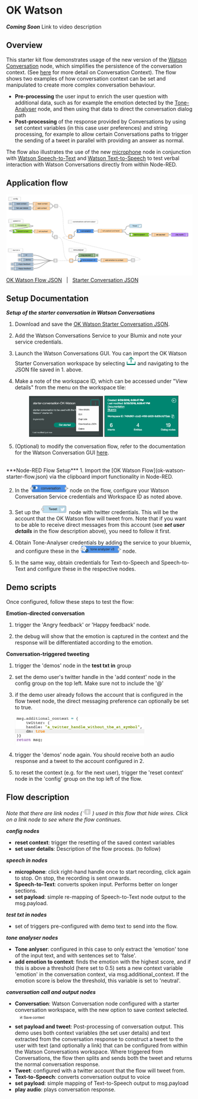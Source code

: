 # OK Watson
***Coming Soon***
Link to video description

## Overview


This starter kit flow demonstrates usage of the new version of the <a href="">Watson Conversation</a> node, which simplifies the persistence of the conversation context. (See <a href="https://www.ibm.com/watson/developercloud/doc/conversation/advanced_overview.shtml#advanced_context">here</a> for more detail on Conversation Context).
The flow shows two examples of how conversation context can be set and manipulated to create more complex conversation behaviour.
* <b>Pre-processing</b> the user input to enrich the user question with additional data, such as for example the emotion detected by the <a href="">Tone-Analyser</a> node, and then using that data to direct the conversation dialog path
*  <b>Post-processing</b> of the response provided by Conversations by using set context variables (in this case user preferences) and string processing, for example to allow certain Conversations paths to trigger the sending of a tweet in parallel with providing an answer as normal.

The flow also illustrates the use of the new <a href="">microphone</a> node in conjunction with <a href="">Watson Speech-to-Text</a> and <a href="">Watson Text-to-Speech</a> to test verbal interaction with Watson Conversations directly from within Node-RED.

## Application flow
![OK Watson Flow](img/ok-watson-starter-flow.png)
[OK Watson Flow JSON](ok-watson-starter-flow.json)
 &nbsp;   |  &nbsp;  [Starter Conversation JSON](ok-watson-starter-conversation.json)

## Setup Documentation
***Setup of the starter conversation in Watson Conversations***

1. Download and save the [OK Watson Starter Conversation JSON](ok-watson-starter-conversation.json).  

2. Add the Watson Conversations Service to your Blumix and note your service credentials.

3. Launch the Watson Conversations GUI. You can  import the OK Watson Starter Conversation workspace by selecting ![icon](img/importconv.png) and navigating to the JSON file saved in 1. above.

4. Make a note of the workspace ID, which can be accessed under "View details" from the menu on the workspace tile: <br/> <center><img src=img/workspace.png width=200>&nbsp;<img src=img/workspaceid.png width=200></center>

5. (Optional) to modify the conversation flow, refer to the documentation for the Watson Conversation GUI <a href="https://www.ibm.com/watson/developercloud/doc/conversation/index.shtml">here</a>.

<br/>
***Node-RED Flow Setup***
1. Import the [OK Watson Flow](ok-watson-starter-flow.json) via the clipboard import functionality in Node-RED.

2. In the <img src=img/convnode.png height=20> node on the flow, configure your Watson Conversation Service credentials and Workspace ID as noted above.

3. Set up the <img src=img/tweetnode.png height=25> node with twitter credentials. This will be the account that the OK Watson flow will tweet from. Note that if you want to be able to receive direct messages from this account (see ***set user details*** in the flow description above), you need to follow it first.

4. Obtain Tone-Analyser credentials by adding the service to your bluemix, and configure these in the <img src=img/toneanalysernode.png height=20> node.

5. In the same way, obtain credentials for Text-to-Speech and Speech-to-Text and configure these in the respective nodes.

## Demo scripts
Once configured, follow these steps to test the flow:

**Emotion-directed conversation**
1. trigger the 'Angry feedback' or 'Happy feedback' node.

2. the debug will show that the emotion is captured in the context and the response will be differentiated according to the emotion.

**Conversation-triggered tweeting**
1. trigger the 'demos' node in the <b>test txt in</b> group

2. set the demo user's twitter handle in the 'add context' node in the config group on the top left. Make sure not to include the '@'

3. if the demo user already follows the account that is configured in the flow tweet node, the direct messaging preference can optionally be set to true.
<br/><br/><img src=img/setuser.png width=350>

4. trigger the 'demos' node again. You should receive both an audio response and a tweet to the account configured in 2.

5. to reset the context (e.g. for the next user), trigger the 'reset context' node in the 'config' group on the top left of the flow.


## Flow description

*Note that there are link nodes ( <img src=img/linknode.png width=20> ) used in this flow that hide wires. Click on a link node to see where the flow continues.*

***config nodes***
* <b>reset context</b>: trigger the resetting of the saved context variables
* <b>set user details</b>:
Description of the flow process. (to follow)

***speech in nodes***
* <b>microphone</b>: click right-hand handle once to start recording, click again to stop. On stop, the recording is sent onwards.
* <b>Speech-to-Text</b>: converts spoken input. Performs better on longer sections.
* <b>set payload</b>: simple re-mapping of Speech-to-Text node output to the msg.payload.

***test txt in nodes***
* set of triggers pre-configured with demo text to send into the flow.

***tone analyser nodes***
* <b>Tone anlyser</b>: configured in this case to only extract the 'emotion' tone of the input text, and with sentences set to 'false'.
* <b>add emotion to context</b>: finds the emotion with the highest score, and if this is above a threshold (here set to 0.5) sets a new context variable 'emotion' in the conversation context, via msg.additional_context. If the emotion score is below the threshold, this variable is set to 'neutral'.

***conversation call and output nodes***
* <b>Conversation</b>: Watson Conversation node configured with a starter conversation workspace, with the new option to save context selected.
<img src=img/savecontext.png height=25></center>
* <b>set payload and tweet</b>: Post-processing of conversation output. This demo uses both context variables (the set user details) and text extracted from the conversation response to construct a tweet to the user with text (and optionally a link) that can be configured from within the Watson Conversations workspace. Where triggered from Conversations, the flow then splits and sends both the tweet and returns the normal conversation response.
* <b>Tweet</b>: configured with a twitter account that the flow will tweet from.
* <b>Text-to-Speech</b>: converts conversation output to voice
* <b>set payload</b>: simple mapping of Text-to-Speech output to msg.payload
* <b>play audio</b>: plays conversation response.
